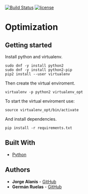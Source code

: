 [![Build Status](https://api.travis-ci.org/lgruelas/Optimization.svg?branch=master)](https://travis-ci.org/lgruelas/Differential-Evolution)
[![license](https://img.shields.io/badge/licence-GPL--3-blue.svg)](https://github.com/lgruelas/Optimization/blob/master/LICENSE)

# Optimization

## Getting started

Install python and virtualenv.

```
sudo dnf -y install python2
sudo dnf -y install python2-pip
pip2 install --user virtualenv
```

Then create the virtual enviroment.

```
virtualenv -p python2 virtualenv_opt
```

To start the virtual enviroment use:

```
source virtualenv_opt/bin/activate
```

And install dependencies.

```
pip install -r requirements.txt
```

## Built With

* [Python](https://www.python.org/downloads/)


## Authors

* **Jorge Alanis** - [GitHub](https://github.com/GeorgeAlanis)
* **Germán Ruelas** - [GitHub](https://github.com/lgruelas)